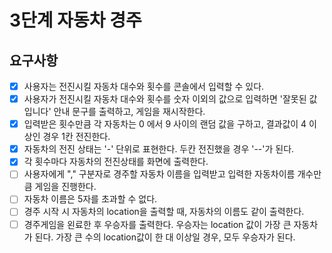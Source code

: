 # 3단계 자동차 경주

## 요구사항

- [X] 사용자는 전진시킬 자동차 대수와 횟수를 콘솔에서 입력할 수 있다.
- [X] 사용자가 전진시킬 자동차 대수와 횟수를 숫자 이외의 값으로 입력하면 '잘못된 값입니다' 안내 문구를 출력하고, 게임을 재시작한다.
- [X] 입력받은 횟수만큼 각 자동차는 0 에서 9 사이의 랜덤 값을 구하고, 결과값이 4 이상인 경우 1칸 전진한다.
- [X] 자동차의 전진 상태는 '-' 단위로 표현한다. 두칸 전진했을 경우 '--'가 된다.
- [X] 각 횟수마다 자동차의 전진상태를 화면에 출력한다.
- [ ] 사용자에게 "," 구분자로 경주할 자동차 이름을 입력받고 입력한 자동차이름 개수만큼 게임을 진행한다.
- [ ] 자동차 이름은 5자를 초과할 수 없다.
- [ ] 경주 시작 시 자동차의 location을 출력할 때, 자동차의 이름도 같이 출력한다.
- [ ] 경주게임을 왼료한 후 우승자를 출력한다. 우승자는 location 값이 가장 큰 자동차가 된다. 가장 큰 수의 location값이 한 대 이상일 경우, 모두 우승자가 된다.